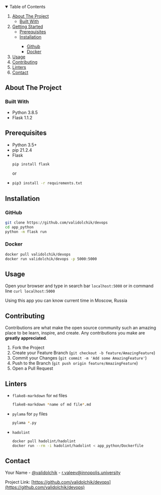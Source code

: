 <!-- PROJECT SHIELDS -->
<!--
*** I'm using markdown "reference style" links for readability.
*** Reference links are enclosed in brackets [ ] instead of parentheses ( ).
*** See the bottom of this document for the declaration of the reference variables
*** for contributors-url, forks-url, etc. This is an optional, concise syntax you may use.
*** https://www.markdownguide.org/basic-syntax/#reference-style-links
-->

<!-- TABLE OF CONTENTS -->
<details open="open">
  <summary>Table of Contents</summary>
  <ol>
    <li>
      <a href="#about-the-project">About The Project</a>
      <ul>
        <li><a href="#built-with">Built With</a></li>
      </ul>
    </li>
    <li>
      <a href="#getting-started">Getting Started</a>
      <ul>
        <li><a href="#prerequisites">Prerequisites</a></li>
        <li><a href="#installation">Installation</a></li>
        <ul>
          <li><a href="#Github">Github</a></li>
          <li><a href="#Docker">Docker</a></li>
        </ul>
      </ul>
    </li>
    <li><a href="#usage">Usage</a></li>
    <li><a href="#contributing">Contributing</a></li>
    <li><a href="#linters">Linters</a></li>
    <li><a href="#contact">Contact</a></li>
  </ol>
</details>



<!-- ABOUT THE PROJECT -->
## About The Project

### Built With


* Python 3.8.5
* Flask 1.1.2


<!-- GETTING STARTED -->

## Prerequisites
* Python 3.5+
* pip 21.2.4
* Flask
  ```sh
  pip install flask
  ```
  or
* ```sh
  pip3 install -r requirements.txt
  ```
## Installation

### GitHub
```sh
git clone https://github.com/validolchik/devops
cd app_python
python -m flask run
```

### Docker
```sh
docker pull validolchik/devops
docker run validolchik/devops -p 5000:5000
```

<!-- USAGE EXAMPLES -->
## Usage
Open your browser and type in search bar `localhost:5000` or in command line `curl localhost:5000`

Using this app you can know current time in Moscow, Russia

<!-- CONTRIBUTING -->
## Contributing

Contributions are what make the open source community such an amazing place to be learn, inspire, and create. Any contributions you make are **greatly appreciated**.

1. Fork the Project
2. Create your Feature Branch (`git checkout -b feature/AmazingFeature`)
3. Commit your Changes (`git commit -m 'Add some AmazingFeature'`)
4. Push to the Branch (`git push origin feature/AmazingFeature`)
5. Open a Pull Request

<!-- LINTERS -->
## Linters

* `flake8-markdown` for `md` files
  ```sh
  flake8-markdown *name of md file*.md
  ```
* `pylama` for `py` files
  ```sh
  pylama *.py
  ```
* `hadolint`
  ```sh
  docker pull hadolint/hadolint
  docker run --rm -i hadolint/hadolint < app_python/Dockerfile
  ```

<!-- CONTACT -->
## Contact

Your Name - [@validolchik](https://t.me/validolchik) - r.valeev@innopolis.university

Project Link: [https://github.com/validolchik/devops](https://github.com/validolchik/devops)